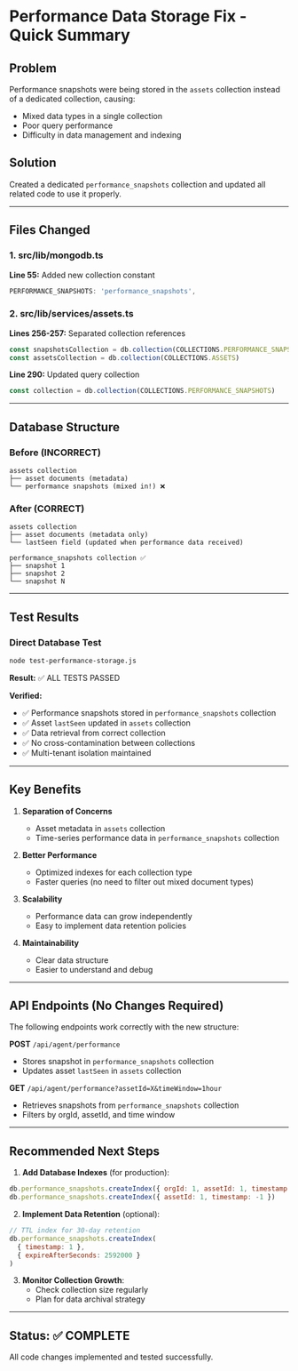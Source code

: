 # Performance Data Storage Fix - Quick Summary

## Problem
Performance snapshots were being stored in the `assets` collection instead of a dedicated collection, causing:
- Mixed data types in a single collection
- Poor query performance
- Difficulty in data management and indexing

## Solution
Created a dedicated `performance_snapshots` collection and updated all related code to use it properly.

---

## Files Changed

### 1. src/lib/mongodb.ts
**Line 55:** Added new collection constant
```typescript
PERFORMANCE_SNAPSHOTS: 'performance_snapshots',
```

### 2. src/lib/services/assets.ts

**Lines 256-257:** Separated collection references
```typescript
const snapshotsCollection = db.collection(COLLECTIONS.PERFORMANCE_SNAPSHOTS)
const assetsCollection = db.collection(COLLECTIONS.ASSETS)
```

**Line 290:** Updated query collection
```typescript
const collection = db.collection(COLLECTIONS.PERFORMANCE_SNAPSHOTS)
```

---

## Database Structure

### Before (INCORRECT)
```
assets collection
├── asset documents (metadata)
└── performance snapshots (mixed in!) ❌
```

### After (CORRECT)
```
assets collection
├── asset documents (metadata only)
└── lastSeen field (updated when performance data received)

performance_snapshots collection ✅
├── snapshot 1
├── snapshot 2
└── snapshot N
```

---

## Test Results

### Direct Database Test
```bash
node test-performance-storage.js
```
**Result:** ✅ ALL TESTS PASSED

**Verified:**
- ✅ Performance snapshots stored in `performance_snapshots` collection
- ✅ Asset `lastSeen` updated in `assets` collection
- ✅ Data retrieval from correct collection
- ✅ No cross-contamination between collections
- ✅ Multi-tenant isolation maintained

---

## Key Benefits

1. **Separation of Concerns**
   - Asset metadata in `assets` collection
   - Time-series performance data in `performance_snapshots` collection

2. **Better Performance**
   - Optimized indexes for each collection type
   - Faster queries (no need to filter out mixed document types)

3. **Scalability**
   - Performance data can grow independently
   - Easy to implement data retention policies

4. **Maintainability**
   - Clear data structure
   - Easier to understand and debug

---

## API Endpoints (No Changes Required)

The following endpoints work correctly with the new structure:

**POST** `/api/agent/performance`
- Stores snapshot in `performance_snapshots` collection
- Updates asset `lastSeen` in `assets` collection

**GET** `/api/agent/performance?assetId=X&timeWindow=1hour`
- Retrieves snapshots from `performance_snapshots` collection
- Filters by orgId, assetId, and time window

---

## Recommended Next Steps

1. **Add Database Indexes** (for production):
```javascript
db.performance_snapshots.createIndex({ orgId: 1, assetId: 1, timestamp: -1 })
db.performance_snapshots.createIndex({ assetId: 1, timestamp: -1 })
```

2. **Implement Data Retention** (optional):
```javascript
// TTL index for 30-day retention
db.performance_snapshots.createIndex(
  { timestamp: 1 },
  { expireAfterSeconds: 2592000 }
)
```

3. **Monitor Collection Growth**:
   - Check collection size regularly
   - Plan for data archival strategy

---

## Status: ✅ COMPLETE

All code changes implemented and tested successfully.
